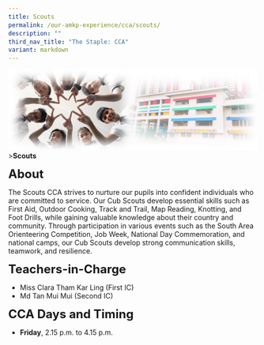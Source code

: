 ```yaml
---
title: Scouts
permalink: /our-amkp-experience/cca/scouts/
description: ""
third_nav_title: "The Staple: CCA"
variant: markdown
---
```

![Sub-banner](/images/sub%20banner.jpg)
&gt;**Scouts**

**<font size="5">About</font>**

The Scouts CCA strives to nurture our pupils into confident individuals who are committed to service. Our Cub Scouts develop essential skills such as First Aid, Outdoor Cooking, Track and Trail, Map Reading, Knotting, and Foot Drills, while gaining valuable knowledge about their country and community. Through participation in various events such as the South Area Orienteering Competition, Job Week, National Day Commemoration, and national camps, our Cub Scouts develop strong communication skills, teamwork, and resilience.


**<font size="5">   Teachers-in-Charge</font>**
* Miss Clara Tham Kar Ling (First IC)
* Md Tan Mui Mui (Second IC)

**<font size="5">   CCA Days and Timing</font>**
* **Friday**, 2.15 p.m. to 4.15 p.m.